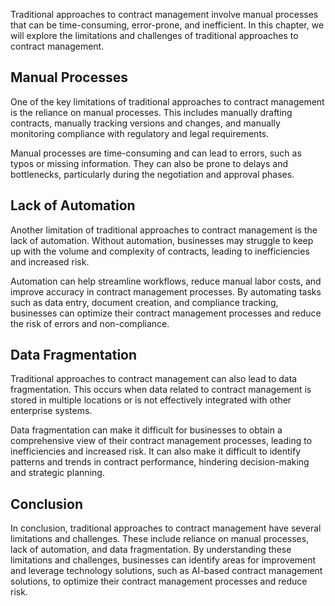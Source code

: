 
Traditional approaches to contract management involve manual processes that can be time-consuming, error-prone, and inefficient. In this chapter, we will explore the limitations and challenges of traditional approaches to contract management.

Manual Processes
----------------

One of the key limitations of traditional approaches to contract management is the reliance on manual processes. This includes manually drafting contracts, manually tracking versions and changes, and manually monitoring compliance with regulatory and legal requirements.

Manual processes are time-consuming and can lead to errors, such as typos or missing information. They can also be prone to delays and bottlenecks, particularly during the negotiation and approval phases.

Lack of Automation
------------------

Another limitation of traditional approaches to contract management is the lack of automation. Without automation, businesses may struggle to keep up with the volume and complexity of contracts, leading to inefficiencies and increased risk.

Automation can help streamline workflows, reduce manual labor costs, and improve accuracy in contract management processes. By automating tasks such as data entry, document creation, and compliance tracking, businesses can optimize their contract management processes and reduce the risk of errors and non-compliance.

Data Fragmentation
------------------

Traditional approaches to contract management can also lead to data fragmentation. This occurs when data related to contract management is stored in multiple locations or is not effectively integrated with other enterprise systems.

Data fragmentation can make it difficult for businesses to obtain a comprehensive view of their contract management processes, leading to inefficiencies and increased risk. It can also make it difficult to identify patterns and trends in contract performance, hindering decision-making and strategic planning.

Conclusion
----------

In conclusion, traditional approaches to contract management have several limitations and challenges. These include reliance on manual processes, lack of automation, and data fragmentation. By understanding these limitations and challenges, businesses can identify areas for improvement and leverage technology solutions, such as AI-based contract management solutions, to optimize their contract management processes and reduce risk.
